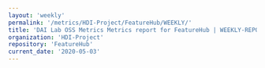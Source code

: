 ```yaml
---
layout: 'weekly'
permalink: '/metrics/HDI-Project/FeatureHub/WEEKLY/'
title: 'DAI Lab OSS Metrics Metrics report for FeatureHub | WEEKLY-REPORT-2020-05-03'
organization: 'HDI-Project'
repository: 'FeatureHub'
current_date: '2020-05-03'
---
```

